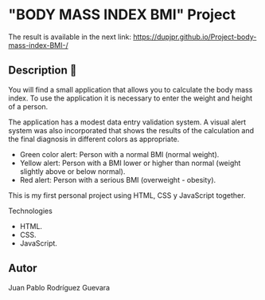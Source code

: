 # "BODY MASS INDEX BMI" Project 

The result is available in the next link: https://dupjpr.github.io/Project-body-mass-index-BMI-/

## Description :page_facing_up:

You will find a small application that allows you to calculate the body mass index. To use the application it is necessary to enter the weight and height of a person.

The application has a modest data entry validation system. A visual alert system was also incorporated that shows the results of the calculation and the final diagnosis in different colors as appropriate.

- Green color alert: Person with a normal BMI (normal weight).
- Yellow alert: Person with a BMI lower or higher than normal (weight slightly above or below normal).
- Red alert: Person with a serious BMI (overweight - obesity).

This is my first personal project using HTML, CSS y JavaScript together. 

Technologies
* HTML.
* CSS.
* JavaScript.
## Autor
Juan Pablo Rodríguez Guevara
